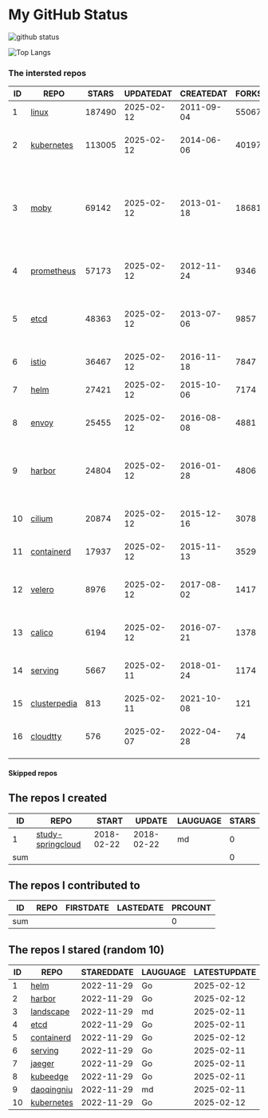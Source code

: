 # My GitHub Status

<img src="https://github-readme-stats-1.yihong0618.vercel.app/api?username=daoqingniu&show_icons=true&&&hide_title=true&count_private=true" alt="github status" />

![Top Langs](https://github-readme-stats-1.yihong0618.vercel.app/api/top-langs/?username=daoqingniu&layout=compact)

<!--START_SECTION:github_repos-->
### The intersted repos
| ID |                              REPO                               | STARS  | UPDATEDAT  | CREATEDAT  | FORKSCOUNT |                                                DESCRIPTIONS                                                |
|----|-----------------------------------------------------------------|--------|------------|------------|------------|------------------------------------------------------------------------------------------------------------|
|  1 | [linux](https://github.com/torvalds/linux)                      | 187490 | 2025-02-12 | 2011-09-04 |      55067 | Linux kernel source tree                                                                                   |
|  2 | [kubernetes](https://github.com/kubernetes/kubernetes)          | 113005 | 2025-02-12 | 2014-06-06 |      40197 | Production-Grade Container Scheduling and Management                                                       |
|  3 | [moby](https://github.com/moby/moby)                            |  69142 | 2025-02-12 | 2013-01-18 |      18681 | The Moby Project - a collaborative project for the container ecosystem to assemble container-based systems |
|  4 | [prometheus](https://github.com/prometheus/prometheus)          |  57173 | 2025-02-12 | 2012-11-24 |       9346 | The Prometheus monitoring system and time series database.                                                 |
|  5 | [etcd](https://github.com/etcd-io/etcd)                         |  48363 | 2025-02-12 | 2013-07-06 |       9857 | Distributed reliable key-value store for the most critical data of a distributed system                    |
|  6 | [istio](https://github.com/istio/istio)                         |  36467 | 2025-02-12 | 2016-11-18 |       7847 | Connect, secure, control, and observe services.                                                            |
|  7 | [helm](https://github.com/helm/helm)                            |  27421 | 2025-02-12 | 2015-10-06 |       7174 | The Kubernetes Package Manager                                                                             |
|  8 | [envoy](https://github.com/envoyproxy/envoy)                    |  25455 | 2025-02-12 | 2016-08-08 |       4881 | Cloud-native high-performance edge/middle/service proxy                                                    |
|  9 | [harbor](https://github.com/goharbor/harbor)                    |  24804 | 2025-02-12 | 2016-01-28 |       4806 | An open source trusted cloud native registry project that stores, signs, and scans content.                |
| 10 | [cilium](https://github.com/cilium/cilium)                      |  20874 | 2025-02-12 | 2015-12-16 |       3078 | eBPF-based Networking, Security, and Observability                                                         |
| 11 | [containerd](https://github.com/containerd/containerd)          |  17937 | 2025-02-12 | 2015-11-13 |       3529 | An open and reliable container runtime                                                                     |
| 12 | [velero](https://github.com/vmware-tanzu/velero)                |   8976 | 2025-02-12 | 2017-08-02 |       1417 | Backup and migrate Kubernetes applications and their persistent volumes                                    |
| 13 | [calico](https://github.com/projectcalico/calico)               |   6194 | 2025-02-12 | 2016-07-21 |       1378 | Cloud native networking and network security                                                               |
| 14 | [serving](https://github.com/knative/serving)                   |   5667 | 2025-02-11 | 2018-01-24 |       1174 | Kubernetes-based, scale-to-zero, request-driven compute                                                    |
| 15 | [clusterpedia](https://github.com/clusterpedia-io/clusterpedia) |    813 | 2025-02-11 | 2021-10-08 |        121 | The Encyclopedia of Kubernetes clusters                                                                    |
| 16 | [cloudtty](https://github.com/cloudtty/cloudtty)                |    576 | 2025-02-07 | 2022-04-28 |         74 | A Friendly Kubernetes CloudShell (Web Terminal) !                                                          |



#### Skipped repos
<!--END_SECTION:github_repos-->

<!--START_SECTION:my_github-->
## The repos I created
| ID  |                                 REPO                                 |   START    |   UPDATE   | LAUGUAGE | STARS |
|-----|----------------------------------------------------------------------|------------|------------|----------|-------|
|   1 | [study-springcloud](https://github.com/daoqingniu/study-springcloud) | 2018-02-22 | 2018-02-22 | md       |     0 |
| sum |                                                                      |            |            |          |     0 |

## The repos I contributed to
| ID  | REPO | FIRSTDATE | LASTEDATE | PRCOUNT |
|-----|------|-----------|-----------|---------|
| sum |      |           |           |       0 |

## The repos I stared (random 10)
| ID |                          REPO                          | STAREDDATE | LAUGUAGE | LATESTUPDATE |
|----|--------------------------------------------------------|------------|----------|--------------|
|  1 | [helm](https://github.com/helm/helm)                   | 2022-11-29 | Go       | 2025-02-12   |
|  2 | [harbor](https://github.com/goharbor/harbor)           | 2022-11-29 | Go       | 2025-02-12   |
|  3 | [landscape](https://github.com/cncf/landscape)         | 2022-11-29 | md       | 2025-02-11   |
|  4 | [etcd](https://github.com/etcd-io/etcd)                | 2022-11-29 | Go       | 2025-02-11   |
|  5 | [containerd](https://github.com/containerd/containerd) | 2022-11-29 | Go       | 2025-02-12   |
|  6 | [serving](https://github.com/knative/serving)          | 2022-11-29 | Go       | 2025-02-11   |
|  7 | [jaeger](https://github.com/jaegertracing/jaeger)      | 2022-11-29 | Go       | 2025-02-11   |
|  8 | [kubeedge](https://github.com/kubeedge/kubeedge)       | 2022-11-29 | Go       | 2025-02-11   |
|  9 | [daoqingniu](https://github.com/daoqingniu/daoqingniu) | 2022-11-29 | md       | 2025-02-11   |
| 10 | [kubernetes](https://github.com/kubernetes/kubernetes) | 2022-11-29 | Go       | 2025-02-12   |

<!--END_SECTION:my_github-->

